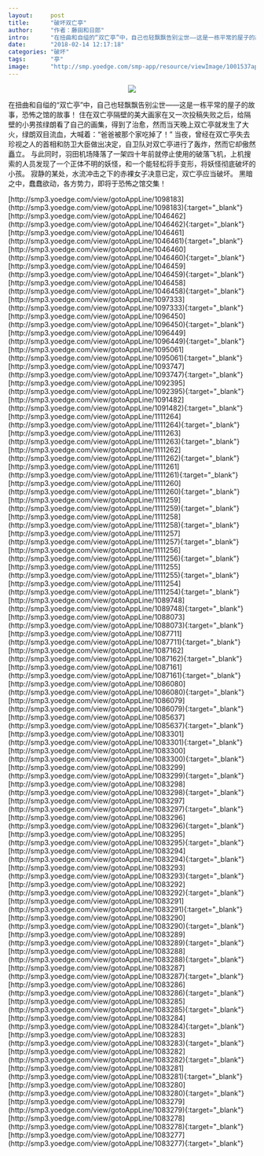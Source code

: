 ```yaml
---
layout:     post
title:      "破坏双亡亭"
author:     "作者：藤田和日郎"
intro:      "在扭曲和自缢的“双亡亭”中，自己也轻飘飘告别尘世——这是一栋平常的屋子的故事，恐怖之馆的故事！ 住在双亡亭隔壁的美大画家在又一次投稿失败之后，给隔壁的小男孩绿朗看了自己的画集，得到了治愈，然而当天晚上双亡亭就发生了大火，绿朗双目流血，大喊着：“爸爸被那个家吃掉了！” 当夜，曾经在双亡亭失去珍视之人的首相和防卫大臣做出决定，自卫队对双亡亭进行了轰炸，然而它却傲然矗立。 与此同时，羽田机场降落了一架四十年前就停止使用的破落飞机，上机搜索的人员发现了一个正体不明的妖怪，和一个能轻松将手变形，将妖怪彻底破坏的小孩。 寂静的某处，水流冲击之下的赤裸女子决意已定，双亡亭应当破坏。 黑暗之中，蠢蠢欲动，各方势力，即将于恐怖之馆交集！"
date:       "2018-02-14 12:17:18"
categories: "破坏"
tags:       "亭"
image:      "http://smp.yoedge.com/smp-app/resource/viewImage/1001537appline.png"
---
```

<div style="text-align: center">
<p><img src="http://smp.yoedge.com/smp-app/resource/viewImage/1001537appline.png"/></p>
</div>
<p class="post-meta">
<span>在扭曲和自缢的“双亡亭”中，自己也轻飘飘告别尘世——这是一栋平常的屋子的故事，恐怖之馆的故事！ 住在双亡亭隔壁的美大画家在又一次投稿失败之后，给隔壁的小男孩绿朗看了自己的画集，得到了治愈，然而当天晚上双亡亭就发生了大火，绿朗双目流血，大喊着：“爸爸被那个家吃掉了！” 当夜，曾经在双亡亭失去珍视之人的首相和防卫大臣做出决定，自卫队对双亡亭进行了轰炸，然而它却傲然矗立。 与此同时，羽田机场降落了一架四十年前就停止使用的破落飞机，上机搜索的人员发现了一个正体不明的妖怪，和一个能轻松将手变形，将妖怪彻底破坏的小孩。 寂静的某处，水流冲击之下的赤裸女子决意已定，双亡亭应当破坏。 黑暗之中，蠢蠢欲动，各方势力，即将于恐怖之馆交集！</span>
</p>
[http://smp3.yoedge.com/view/gotoAppLine/1098183](http://smp3.yoedge.com/view/gotoAppLine/1098183){:target="_blank"}
[http://smp3.yoedge.com/view/gotoAppLine/1046462](http://smp3.yoedge.com/view/gotoAppLine/1046462){:target="_blank"}
[http://smp3.yoedge.com/view/gotoAppLine/1046461](http://smp3.yoedge.com/view/gotoAppLine/1046461){:target="_blank"}
[http://smp3.yoedge.com/view/gotoAppLine/1046460](http://smp3.yoedge.com/view/gotoAppLine/1046460){:target="_blank"}
[http://smp3.yoedge.com/view/gotoAppLine/1046459](http://smp3.yoedge.com/view/gotoAppLine/1046459){:target="_blank"}
[http://smp3.yoedge.com/view/gotoAppLine/1046458](http://smp3.yoedge.com/view/gotoAppLine/1046458){:target="_blank"}
[http://smp3.yoedge.com/view/gotoAppLine/1097333](http://smp3.yoedge.com/view/gotoAppLine/1097333){:target="_blank"}
[http://smp3.yoedge.com/view/gotoAppLine/1096450](http://smp3.yoedge.com/view/gotoAppLine/1096450){:target="_blank"}
[http://smp3.yoedge.com/view/gotoAppLine/1096449](http://smp3.yoedge.com/view/gotoAppLine/1096449){:target="_blank"}
[http://smp3.yoedge.com/view/gotoAppLine/1095061](http://smp3.yoedge.com/view/gotoAppLine/1095061){:target="_blank"}
[http://smp3.yoedge.com/view/gotoAppLine/1093747](http://smp3.yoedge.com/view/gotoAppLine/1093747){:target="_blank"}
[http://smp3.yoedge.com/view/gotoAppLine/1092395](http://smp3.yoedge.com/view/gotoAppLine/1092395){:target="_blank"}
[http://smp3.yoedge.com/view/gotoAppLine/1091482](http://smp3.yoedge.com/view/gotoAppLine/1091482){:target="_blank"}
[http://smp3.yoedge.com/view/gotoAppLine/1111264](http://smp3.yoedge.com/view/gotoAppLine/1111264){:target="_blank"}
[http://smp3.yoedge.com/view/gotoAppLine/1111263](http://smp3.yoedge.com/view/gotoAppLine/1111263){:target="_blank"}
[http://smp3.yoedge.com/view/gotoAppLine/1111262](http://smp3.yoedge.com/view/gotoAppLine/1111262){:target="_blank"}
[http://smp3.yoedge.com/view/gotoAppLine/1111261](http://smp3.yoedge.com/view/gotoAppLine/1111261){:target="_blank"}
[http://smp3.yoedge.com/view/gotoAppLine/1111260](http://smp3.yoedge.com/view/gotoAppLine/1111260){:target="_blank"}
[http://smp3.yoedge.com/view/gotoAppLine/1111259](http://smp3.yoedge.com/view/gotoAppLine/1111259){:target="_blank"}
[http://smp3.yoedge.com/view/gotoAppLine/1111258](http://smp3.yoedge.com/view/gotoAppLine/1111258){:target="_blank"}
[http://smp3.yoedge.com/view/gotoAppLine/1111257](http://smp3.yoedge.com/view/gotoAppLine/1111257){:target="_blank"}
[http://smp3.yoedge.com/view/gotoAppLine/1111256](http://smp3.yoedge.com/view/gotoAppLine/1111256){:target="_blank"}
[http://smp3.yoedge.com/view/gotoAppLine/1111255](http://smp3.yoedge.com/view/gotoAppLine/1111255){:target="_blank"}
[http://smp3.yoedge.com/view/gotoAppLine/1111254](http://smp3.yoedge.com/view/gotoAppLine/1111254){:target="_blank"}
[http://smp3.yoedge.com/view/gotoAppLine/1089748](http://smp3.yoedge.com/view/gotoAppLine/1089748){:target="_blank"}
[http://smp3.yoedge.com/view/gotoAppLine/1088073](http://smp3.yoedge.com/view/gotoAppLine/1088073){:target="_blank"}
[http://smp3.yoedge.com/view/gotoAppLine/1087711](http://smp3.yoedge.com/view/gotoAppLine/1087711){:target="_blank"}
[http://smp3.yoedge.com/view/gotoAppLine/1087162](http://smp3.yoedge.com/view/gotoAppLine/1087162){:target="_blank"}
[http://smp3.yoedge.com/view/gotoAppLine/1087161](http://smp3.yoedge.com/view/gotoAppLine/1087161){:target="_blank"}
[http://smp3.yoedge.com/view/gotoAppLine/1086080](http://smp3.yoedge.com/view/gotoAppLine/1086080){:target="_blank"}
[http://smp3.yoedge.com/view/gotoAppLine/1086079](http://smp3.yoedge.com/view/gotoAppLine/1086079){:target="_blank"}
[http://smp3.yoedge.com/view/gotoAppLine/1085637](http://smp3.yoedge.com/view/gotoAppLine/1085637){:target="_blank"}
[http://smp3.yoedge.com/view/gotoAppLine/1083301](http://smp3.yoedge.com/view/gotoAppLine/1083301){:target="_blank"}
[http://smp3.yoedge.com/view/gotoAppLine/1083300](http://smp3.yoedge.com/view/gotoAppLine/1083300){:target="_blank"}
[http://smp3.yoedge.com/view/gotoAppLine/1083299](http://smp3.yoedge.com/view/gotoAppLine/1083299){:target="_blank"}
[http://smp3.yoedge.com/view/gotoAppLine/1083298](http://smp3.yoedge.com/view/gotoAppLine/1083298){:target="_blank"}
[http://smp3.yoedge.com/view/gotoAppLine/1083297](http://smp3.yoedge.com/view/gotoAppLine/1083297){:target="_blank"}
[http://smp3.yoedge.com/view/gotoAppLine/1083296](http://smp3.yoedge.com/view/gotoAppLine/1083296){:target="_blank"}
[http://smp3.yoedge.com/view/gotoAppLine/1083295](http://smp3.yoedge.com/view/gotoAppLine/1083295){:target="_blank"}
[http://smp3.yoedge.com/view/gotoAppLine/1083294](http://smp3.yoedge.com/view/gotoAppLine/1083294){:target="_blank"}
[http://smp3.yoedge.com/view/gotoAppLine/1083293](http://smp3.yoedge.com/view/gotoAppLine/1083293){:target="_blank"}
[http://smp3.yoedge.com/view/gotoAppLine/1083292](http://smp3.yoedge.com/view/gotoAppLine/1083292){:target="_blank"}
[http://smp3.yoedge.com/view/gotoAppLine/1083291](http://smp3.yoedge.com/view/gotoAppLine/1083291){:target="_blank"}
[http://smp3.yoedge.com/view/gotoAppLine/1083290](http://smp3.yoedge.com/view/gotoAppLine/1083290){:target="_blank"}
[http://smp3.yoedge.com/view/gotoAppLine/1083289](http://smp3.yoedge.com/view/gotoAppLine/1083289){:target="_blank"}
[http://smp3.yoedge.com/view/gotoAppLine/1083288](http://smp3.yoedge.com/view/gotoAppLine/1083288){:target="_blank"}
[http://smp3.yoedge.com/view/gotoAppLine/1083287](http://smp3.yoedge.com/view/gotoAppLine/1083287){:target="_blank"}
[http://smp3.yoedge.com/view/gotoAppLine/1083286](http://smp3.yoedge.com/view/gotoAppLine/1083286){:target="_blank"}
[http://smp3.yoedge.com/view/gotoAppLine/1083285](http://smp3.yoedge.com/view/gotoAppLine/1083285){:target="_blank"}
[http://smp3.yoedge.com/view/gotoAppLine/1083284](http://smp3.yoedge.com/view/gotoAppLine/1083284){:target="_blank"}
[http://smp3.yoedge.com/view/gotoAppLine/1083283](http://smp3.yoedge.com/view/gotoAppLine/1083283){:target="_blank"}
[http://smp3.yoedge.com/view/gotoAppLine/1083282](http://smp3.yoedge.com/view/gotoAppLine/1083282){:target="_blank"}
[http://smp3.yoedge.com/view/gotoAppLine/1083281](http://smp3.yoedge.com/view/gotoAppLine/1083281){:target="_blank"}
[http://smp3.yoedge.com/view/gotoAppLine/1083280](http://smp3.yoedge.com/view/gotoAppLine/1083280){:target="_blank"}
[http://smp3.yoedge.com/view/gotoAppLine/1083279](http://smp3.yoedge.com/view/gotoAppLine/1083279){:target="_blank"}
[http://smp3.yoedge.com/view/gotoAppLine/1083278](http://smp3.yoedge.com/view/gotoAppLine/1083278){:target="_blank"}
[http://smp3.yoedge.com/view/gotoAppLine/1083277](http://smp3.yoedge.com/view/gotoAppLine/1083277){:target="_blank"}


